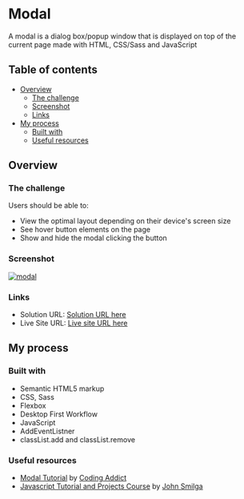 # Modal

A modal is a dialog box/popup window that is displayed on top of the current page made with HTML, CSS/Sass and JavaScript

## Table of contents

- [Overview](#overview)
  - [The challenge](#the-challenge)
  - [Screenshot](#screenshot)
  - [Links](#links)
- [My process](#my-process)
  - [Built with](#built-with)
  - [Useful resources](#useful-resources)

## Overview

### The challenge

Users should be able to:

- View the optimal layout depending on their device's screen size
- See hover button elements on the page
- Show and hide the modal clicking the button

### Screenshot

[![modal](https://user-images.githubusercontent.com/20262557/186148145-058f9d0c-2897-404b-b830-7506e382f522.JPG)](https://joemar-ceneza.github.io/modal//)

### Links

- Solution URL: [Solution URL here](https://github.com/joemar-ceneza/modal)
- Live Site URL: [Live site URL here](https://joemar-ceneza.github.io/modal/)

## My process

### Built with

- Semantic HTML5 markup
- CSS, Sass
- Flexbox
- Desktop First Workflow
- JavaScript
- AddEventListner
- classList.add and classList.remove

### Useful resources

- [Modal Tutorial](https://www.youtube.com/watch?v=c5SIG7Ie0dM&t=421s) by [Coding Addict](https://www.youtube.com/channel/UCMZFwxv5l-XtKi693qMJptA)
- [Javascript Tutorial and Projects Course](https://www.udemy.com/course/javascript-tutorial-for-beginners-w/) by [John Smilga](https://www.johnsmilga.com/)
